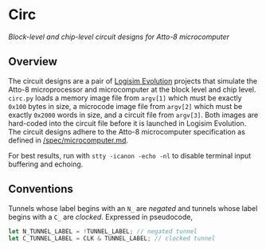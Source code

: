 # Circ

_Block-level and chip-level circuit designs for Atto-8 microcomputer_

## Overview

The circuit designs are a pair of [Logisim Evolution](https://github.com/logisim-evolution/logisim-evolution) projects that simulate the Atto-8 microprocessor and microcomputer at the block level and chip level. `circ.py` loads a memory image file from `argv[1]` which must be exactly `0x100` bytes in size, a microcode image file from `argv[2]` which must be exactly `0x2000` words in size, and a circuit file from `argv[3]`. Both images are hard-coded into the circuit file before it is launched in Logisim Evolution. The circuit designs adhere to the Atto-8 microcomputer specification as defined in [/spec/microcomputer.md](../spec/microcomputer.md).

For best results, run with `stty -icanon -echo -nl` to disable terminal input buffering and echoing.

## Conventions

Tunnels whose label begins with an `N_` are _negated_ and tunnels whose label begins with a `C_` are _clocked_. Expressed in pseudocode,

```rust
let N_TUNNEL_LABEL = !TUNNEL_LABEL; // negated tunnel
let C_TUNNEL_LABEL = CLK & TUNNEL_LABEL; // clocked tunnel
```
